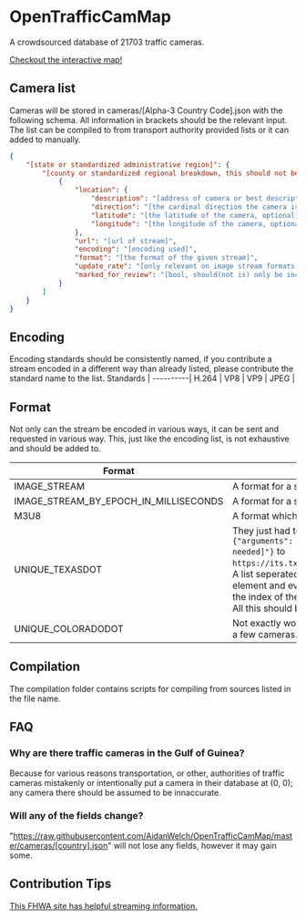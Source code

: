 # OpenTrafficCamMap
A crowdsourced database of 21703 traffic cameras.

[Checkout the interactive map!](http://otc.armchairresearch.org/map)

## Camera list
Cameras will be stored in cameras/[Alpha-3 Country Code].json with the following schema.  All information in brackets should be the relevant input.
The list can be compiled to from transport authority provided lists or it can added to manually.
```json
{
    "[state or standardized administrative region]": {
        "[county or standardized regional breakdown, this should not be skipped but if not applicable or unknown use 'other']": [
            {
                "location": {
                    "description": "[address of camera or best description of location]",
                    "direction": "[the cardinal direction the camera is facing, optional]",
                    "latitude": "[the latitude of the camera, optional]",
                    "longitude": "[the longitude of the camera, optional]"
                },
                "url": "[url of stream]",
                "encoding": "[encoding used]",
                "format": "[the format of the given stream]",
                "update_rate": "[only relevant on image stream formats, and even then is optional, but provides the rate at which the image provided can be pinged for an update, measured in milliseconds]",
                "marked_for_review": "[bool, should(not is) only be included if true]"
            }
        ]
    }
}
```

## Encoding
Encoding standards should be consistently named, if you contribute a stream encoded in a different way than already listed, please contribute the standard name to the list.
Standards |
----------|
H.264 |
VP8 |
VP9 |
JPEG |

## Format
Not only can the stream be encoded in various ways, it can be sent and requested in various way.  This, just like the encoding list, is not exhaustive and should be added to.

Format | Description
-------|------------
IMAGE_STREAM | A format for a stream of images where the most recent one is sent on each request.
IMAGE_STREAM_BY_EPOCH_IN_MILLISECONDS | A format for a stream of images requested by epoch time in milliseconds.
M3U8 | A format which points to a chunklist which points to chunks.
UNIQUE_TEXASDOT | They just had to be special, didn't they?  Well, you have to post the following object: ```{"arguments": "[the cameras URL],[literally anything or nothing, only the comma was needed]"}``` to `https://its.txdot.gov/ITS_WEB/FrontEnd/svc/DataRequestWebService.svc/GetCctvContent`.  A list seperated by commas that can't be split by commas will be returned.  The 4th element and everything that follows is the Base64 image, I recommend just slicing from the index of the start of the word "data".  You also have to remove all forward slashes(`\`).  All this should be shown in `examples/streaming/UNIQUE_TEXASDOT.js`
UNIQUE_COLORADODOT | Not exactly worth it to try to stream.  The DRM implemented is a significant hassle for only a few cameras.  The example for streaming is not a high priority issue.

## Compilation
The compilation folder contains scripts for compiling from sources listed in the file name.

## FAQ

### Why are there traffic cameras in the Gulf of Guinea?
Because for various reasons transportation, or other, authorities of traffic cameras mistakenly or intentionally put a camera in their database at (0, 0); any camera there should be assumed to be innaccurate. 

### Will any of the fields change?
"https://raw.githubusercontent.com/AidanWelch/OpenTrafficCamMap/master/cameras/[country].json" will not lose any fields, however it may gain some.

## Contribution Tips

[This FHWA site has helpful streaming information.](https://ops.fhwa.dot.gov/publications/fhwahop19037/appb.htm)
